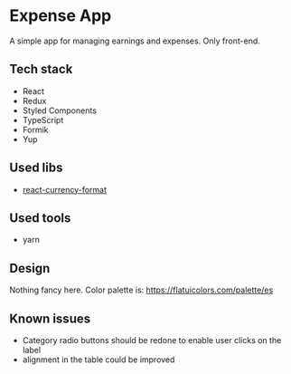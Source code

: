 # Expense App

A simple app for managing earnings and expenses. Only front-end.

## Tech stack

- React
- Redux
- Styled Components
- TypeScript
- Formik
- Yup

## Used libs

- [react-currency-format](https://github.com/mohitgupta8888/react-currency-format)

## Used tools

- yarn

## Design

Nothing fancy here. Color palette is: https://flatuicolors.com/palette/es

## Known issues

- Category radio buttons should be redone to enable user clicks on the label
- alignment in the table could be improved

